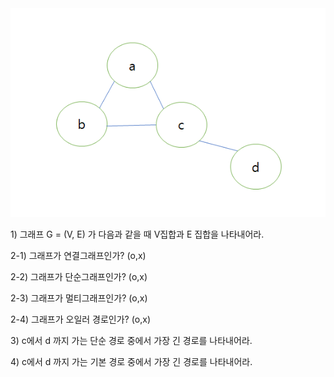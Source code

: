 <!DOCTYPE html>
<html>
  <head>
    <meta charset="utf-8">
    <title>My test page</title>
  </head>
  <body>
    <div class="user-wrap">
      <div class="user-image">
        <img src="images/그래프 예제.png" alt="" />
      </div>
      <div class="user-text">
          <p>1) 그래프 G = (V, E) 가 다음과 같을 때 V집합과 E 집합을 나타내어라.</p>
          <p>2-1) 그래프가 연결그래프인가? (o,x)</p>
          <p>2-2) 그래프가 단순그래프인가? (o,x)</p>
          <p>2-3) 그래프가 멀티그래프인가? (o,x)</p>
          <p>2-4) 그래프가 오일러 경로인가? (o,x)</p>
          <p>3) c에서 d 까지 가는 단순 경로 중에서 가장 긴 경로를 나타내어라. </p>
          <p>4) c에서 d 까지 가는 기본 경로 중에서 가장 긴 경로를 나타내어라. </p>
      </div>
  </div>
  </body>
</html>
